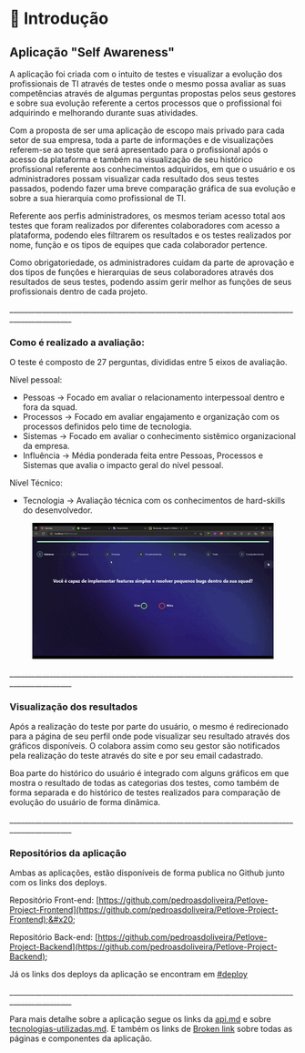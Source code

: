 # 👋 Introdução

## Aplicação "Self Awareness"

A aplicação foi criada com o intuito de testes e visualizar a evolução dos profissionais de TI através de testes onde o mesmo possa avaliar as suas competências através de algumas perguntas propostas pelos seus gestores e sobre sua evolução referente a certos processos que o profissional foi adquirindo e melhorando durante suas atividades.

Com a proposta de ser uma aplicação de escopo mais privado para cada setor de sua empresa, toda a parte de informações e de visualizações referem-se ao teste que será apresentado para o profissional após o acesso da plataforma e também na visualização de seu histórico profissional referente aos conhecimentos adquiridos, em que o usuário e os administradores possam visualizar cada resultado dos seus testes passados, podendo fazer uma breve comparação gráfica de sua evolução e sobre a sua hierarquia como profissional de TI.

Referente aos perfis administradores, os mesmos teriam acesso total aos testes que foram realizados por diferentes colaboradores com acesso a plataforma, podendo eles filtrarem os resultados e os testes realizados por nome, função e os tipos de equipes que cada colaborador pertence.

Como obrigatoriedade, os administradores cuidam da parte de aprovação e dos tipos de funções e hierarquias de seus colaboradores através dos resultados de seus testes, podendo assim gerir melhor as funções de seus profissionais dentro de cada projeto.

\_\_\_\_\_\_\_\_\_\_\_\_\_\_\_\_\_\_\_\_\_\_\_\_\_\_\_\_\_\_\_\_\_\_\_\_\_\_\_\_\_\_\_\_\_\_\_\_\_\_\_\_\_\_\_\_\_\_\_\_\_\_\_\_\_\_\_\_\_\_\_\_\_\_\_\_\_\_\_\_\_\_\_\_\_\_\_\_\_\_\_\_\_\_\_

### Como é realizado a avaliação:

O teste é composto de 27 perguntas, divididas entre 5 eixos de avaliação.

Nível pessoal:

* Pessoas -> Focado em avaliar o relacionamento interpessoal dentro e fora da squad.
* Processos -> Focado em avaliar engajamento e organização com os processos definidos pelo time de tecnologia.
* Sistemas -> Focado em avaliar o conhecimento sistêmico organizacional da empresa.
* Influência -> Média ponderada feita entre Pessoas, Processos e Sistemas que avalia o impacto geral do nível pessoal.

Nível Técnico:

* Tecnologia -> Avaliação técnica com os conhecimentos de hard-skills do desenvolvedor.

<figure><img src=".gitbook/assets/Gif.gif" alt=""><figcaption></figcaption></figure>

\_\_\_\_\_\_\_\_\_\_\_\_\_\_\_\_\_\_\_\_\_\_\_\_\_\_\_\_\_\_\_\_\_\_\_\_\_\_\_\_\_\_\_\_\_\_\_\_\_\_\_\_\_\_\_\_\_\_\_\_\_\_\_\_\_\_\_\_\_\_\_\_\_\_\_\_\_\_\_\_\_\_\_\_\_\_\_\_\_\_\_\_\_\_\_

### Visualização dos resultados

Após a realização do teste por parte do usuário, o mesmo é redirecionado para a página de seu perfil onde pode visualizar seu resultado através dos gráficos disponíveis. O colabora assim como seu gestor são notificados pela realização do teste através do site e por seu email cadastrado.

Boa parte do histórico do usuário é integrado com alguns gráficos em que mostra o resultado de todas as categorias dos testes, como também de forma separada e do histórico de testes realizados para comparação de evolução do usuário de forma dinâmica.&#x20;

\_\_\_\_\_\_\_\_\_\_\_\_\_\_\_\_\_\_\_\_\_\_\_\_\_\_\_\_\_\_\_\_\_\_\_\_\_\_\_\_\_\_\_\_\_\_\_\_\_\_\_\_\_\_\_\_\_\_\_\_\_\_\_\_\_\_\_\_\_\_\_\_\_\_\_\_\_\_\_\_\_\_\_\_\_\_\_\_\_\_\_\_\_\_\_

### Repositórios da aplicação

Ambas as aplicações, estão disponíveis de forma publica no Github junto com os links dos deploys.

Repositório Front-end: [https://github.com/pedroasdoliveira/Petlove-Project-Frontend](https://github.com/pedroasdoliveira/Petlove-Project-Frontend);&#x20;

Repositório Back-end: [https://github.com/pedroasdoliveira/Petlove-Project-Backend](https://github.com/pedroasdoliveira/Petlove-Project-Backend);

Já os links dos deploys da aplicação se encontram em [#deploy](projeto/tecnologias-utilizadas.md#deploy "mention")

\_\_\_\_\_\_\_\_\_\_\_\_\_\_\_\_\_\_\_\_\_\_\_\_\_\_\_\_\_\_\_\_\_\_\_\_\_\_\_\_\_\_\_\_\_\_\_\_\_\_\_\_\_\_\_\_\_\_\_\_\_\_\_\_\_\_\_\_\_\_\_\_\_\_\_\_\_\_\_\_\_\_\_\_\_\_\_\_\_\_\_\_\_\_\_

Para mais detalhe sobre a aplicação segue os links da [api.md](projeto/api.md "mention") e sobre [tecnologias-utilizadas.md](projeto/tecnologias-utilizadas.md "mention"). E também os links de [Broken link](broken-reference "mention") sobre todas as páginas e componentes da aplicação.
